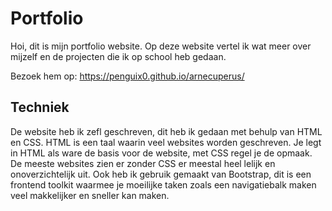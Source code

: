 # Portfolio

Hoi, dit is mijn portfolio website. Op deze website vertel ik wat meer over mijzelf en de projecten die ik op school heb gedaan.

Bezoek hem op: https://penguix0.github.io/arnecuperus/

## Techniek

De website heb ik zefl geschreven, dit heb ik gedaan met behulp van HTML en CSS. HTML is een taal waarin veel websites worden geschreven. Je legt in HTML als ware de basis voor de website, met CSS regel je de opmaak. De meeste websites zien er zonder CSS er meestal heel lelijk en onoverzichtelijk uit. 
Ook heb ik gebruik gemaakt van Bootstrap, dit is een frontend toolkit waarmee je moeilijke taken zoals een navigatiebalk maken veel makkelijker en sneller kan maken.
